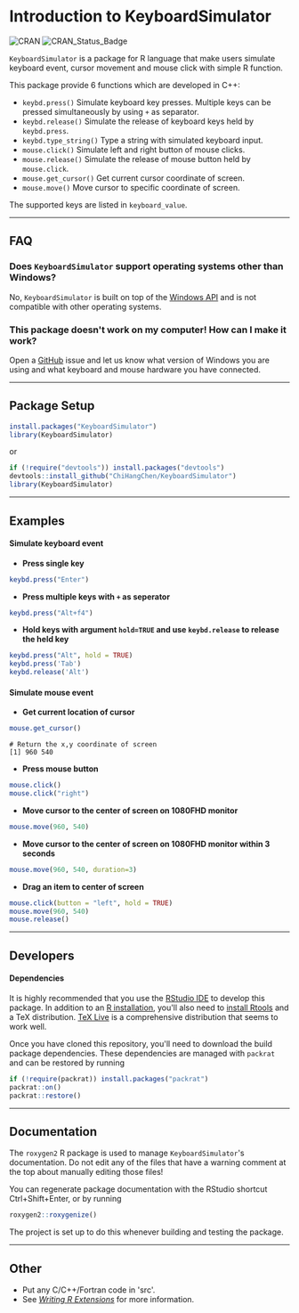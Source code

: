 # **Introduction to KeyboardSimulator**

![CRAN](https://img.shields.io/badge/CRAN-2.3.0-brightgreen)
![CRAN\_Status\_Badge](https://cranlogs.r-pkg.org/badges/grand-total/KeyboardSimulator)

`KeyboardSimulator` is a package for R language that make users simulate keyboard event, cursor movement and mouse click with simple R function.

This package provide 6 functions which are developed in C++:

  - `keybd.press()` Simulate keyboard key presses. Multiple keys can be pressed simultaneously by using `+` as separator.
  - `keybd.release()` Simulate the release of keyboard keys held by `keybd.press`.
  - `keybd.type_string()` Type a string with simulated keyboard input.
  - `mouse.click()` Simulate left and right button of mouse clicks.
  - `mouse.release()` Simulate the release of mouse button held by `mouse.click`.
  - `mouse.get_cursor()` Get current cursor coordinate of screen.
  - `mouse.move()` Move cursor to specific coordinate of screen.
  
The supported keys are listed in `keyboard_value`.

***

## **FAQ**

### Does `KeyboardSimulator` support operating systems other than Windows?

No, `KeyboardSimulator` is built on top of the [Windows API](https://docs.microsoft.com/en-us/windows/desktop/api/index) and is not compatible with other operating systems.

### This package doesn't work on my computer! How can I make it work?

Open a [GitHub](https://github.com/ChiHangChen/KeyboardSimulator) issue and let us know what version of Windows you are using and what keyboard and mouse hardware you have connected.

***

## **Package Setup**

```r
install.packages("KeyboardSimulator")
library(KeyboardSimulator)
```
or
```r
if (!require("devtools")) install.packages("devtools")
devtools::install_github("ChiHangChen/KeyboardSimulator")
library(KeyboardSimulator)
```

***

## **Examples**

#### **Simulate keyboard event**

* **Press single key**

```r
keybd.press("Enter")
```

* **Press multiple keys with `+` as seperator**

```r
keybd.press("Alt+f4")
```

* **Hold keys with argument `hold=TRUE` and use `keybd.release` to release the held key**

```r
keybd.press("Alt", hold = TRUE)
keybd.press('Tab')
keybd.release('Alt')
```


#### **Simulate mouse event**

* **Get current location of cursor**

```r
mouse.get_cursor()
```

```
# Return the x,y coordinate of screen
[1] 960 540
```

* **Press mouse button**

```r
mouse.click()
mouse.click("right")
```

* **Move cursor to the center of screen on 1080FHD monitor**

```r
mouse.move(960, 540)
```

* **Move cursor to the center of screen on 1080FHD monitor within 3 seconds**

```r
mouse.move(960, 540, duration=3)
```

* **Drag an item to center of screen**

```r
mouse.click(button = "left", hold = TRUE)
mouse.move(960, 540)
mouse.release()
```

***

## **Developers**

#### **Dependencies**

It is highly recommended that you use the [RStudio IDE](https://www.rstudio.com/products/RStudio/) to develop this package. In addition to an [R installation](https://cran.r-project.org/bin/windows/base/), you'll also need to [install Rtools](https://cran.r-project.org/bin/windows/Rtools/) and a TeX distribution. [TeX Live](https://tug.org/texlive/) is a comprehensive distribution that seems to work well.

Once you have cloned this repository, you'll need to download the build package dependencies. These dependencies are managed with `packrat` and can be restored by running

```r
if (!require(packrat)) install.packages("packrat")
packrat::on()
packrat::restore()
```

***

## **Documentation**

The `roxygen2` R package is used to manage `KeyboardSimulator`'s documentation. Do not edit any of the files that have a warning comment at the top about manually editing those files!

You can regenerate package documentation with the RStudio shortcut Ctrl+Shift+Enter, or by running

```r
roxygen2::roxygenize()
```

The project is set up to do this whenever building and testing the package.

***

## **Other**

* Put any C/C++/Fortran code in 'src'.
* See [_Writing R Extensions_](https://cran.r-project.org/doc/manuals/R-exts.html) for more information.
